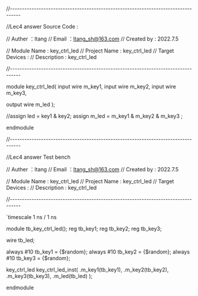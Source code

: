 //----------------------------------------------------------------------------------

//Lec4 answer Source Code :

// Auther                 ：ltang
// Email                   ：ltang_sh@163.com
// Created by          : 2022.7.5

// Module Name    : key_ctrl_led
// Project Name     : key_ctrl_led
// Target Devices   : 
// Description         : key_ctrl_led

//----------------------------------------------------------------------------------

module key_ctrl_led(
input wire m_key1,
input wire m_key2,
input wire m_key3,

output wire m_led
);

//assign  led = key1 & key2;
assign  m_led = m_key1 & m_key2 & m_key3 ;

endmodule 



//----------------------------------------------------------------------------------

//Lec4 answer Test bench

// Auther                 ：ltang
// Email                   ：ltang_sh@163.com
// Created by          : 2022.7.5



// Module Name    : key_ctrl_led
// Project Name     : key_ctrl_led
// Target Devices   : 
// Description         : key_ctrl_led

//----------------------------------------------------------------------------------

`timescale 1 ns / 1 ns

module tb_key_ctrl_led();
reg tb_key1;
reg tb_key2;
reg tb_key3;

wire tb_led;

always #10  tb_key1 = {$random};
always #10  tb_key2 = {$random};
always #10  tb_key3 = {$random};

key_ctrl_led key_ctrl_led_inst(
	.m_key1(tb_key1),
	.m_key2(tb_key2),
	.m_key3(tb_key3),
	.m_led(tb_led)
);

endmodule